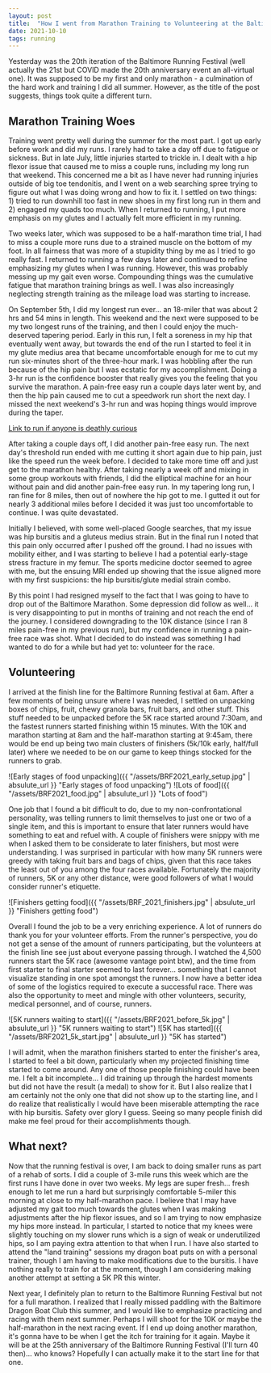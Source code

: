 ```yaml
---
layout: post
title:  "How I went from Marathon Training to Volunteering at the Baltimore Running Festival"
date: 2021-10-10
tags: running
---
```


Yesterday was the 20th iteration of the Baltimore Running Festival (well actually the 21st but COVID made the 20th anniversary event an all\-virtual one). It was supposed to be my first and only marathon \- a culmination of the hard work and training I did all summer. However, as the title of the post suggests, things took quite a different turn.

## Marathon Training Woes

Training went pretty well during the summer for the most part. I got up early before work and did my runs. I rarely had to take a day off due to fatigue or sickness. But in late July, little injuries started to trickle in. I dealt with a hip flexor issue that caused me to miss a couple runs, including my long run that weekend. This concerned me a bit as I have never had running injuries outside of big toe tendonitis, and I went on a web searching spree trying to figure out what I was doing wrong and how to fix it. I settled on two things: 1) tried to run downhill too fast in new shoes in my first long run in them and 2) engaged my quads too much. When I returned to running, I put more emphasis on my glutes and I actually felt more efficient in my running.

Two weeks later, which was supposed to be a half\-marathon time trial, I had to miss a couple more runs due to a strained muscle on the bottom of my foot. In all fairness that was more of a stupidity thing by me as I tried to go really fast. I returned to running a few days later and continued to refine emphasizing my glutes when I was running. However, this was probably messing up my gait even worse. Compounding things was the cumulative fatigue that marathon training brings as well.  I was also increasingly neglecting strength training as the mileage load was starting to increase.

On September 5th, I did my longest run ever... an 18\-miler that was about 2 hrs and 54 mins in length. This weekend and the next were supposed to be my two longest runs of the training, and then I could enjoy the much\-deserved tapering period. Early in this run, I felt a soreness in my hip that eventually went away, but towards the end of the run I started to feel it in my glute medius area that became uncomfortable enough for me to cut my run six\-minutes short of the three\-hour mark. I was hobbling after the run because of the hip pain but I was ecstatic for my accomplishment. Doing a 3\-hr run is the confidence booster that really gives you the feeling that you survive the marathon. A pain\-free easy run a couple days later went by, and then the hip pain caused me to cut a speedwork run short the next day. I missed the next weekend's 3\-hr run and was hoping things would improve during the taper.

[Link to run if anyone is deathly curious](https://www.stryd.com/powercenter/runs/5088661947318272)

After taking a couple days off, I did another pain\-free easy run. The next day's threshold run ended with me cutting it short again due to hip pain, just like the speed run the week before. I decided to take more time off and just get to the marathon healthy. After taking nearly a week off and mixing in some group workouts with friends, I did the elliptical machine for an hour without pain and did another pain\-free easy run. In my tapering long run, I ran fine for 8 miles, then out of nowhere the hip got to me. I gutted it out for nearly 3 additional miles before I decided it was just too uncomfortable to continue. I was quite devastated.

Initially I believed, with some well\-placed Google searches, that my issue was hip bursitis and a gluteus medius strain. But in the final run I noted that this pain only occurred after I pushed off the ground. I had no issues with mobility either, and I was starting to believe I had a potential early\-stage stress fracture in my femur. The sports medicine doctor seemed to agree with me, but the ensuing MRI ended up showing that the issue aligned more with my first suspicions: the hip bursitis/glute medial strain combo.

By this point I had resigned myself to the fact that I was going to have to drop out of the Baltimore Marathon. Some depression did follow as well... it is very disappointing to put in months of training and not reach the end of the journey. I considered downgrading to the 10K distance (since I ran 8 miles pain\-free in my previous run), but my confidence in running a pain\-free race was shot. What I decided to do instead was something I had wanted to do for a while but had yet to: volunteer for the race.

## Volunteering

I arrived at the finish line for the Baltimore Running festival at 6am. After a few moments of being unsure where I was needed, I settled on unpacking boxes of chips, fruit, chewy granola bars, fruit bars, and other stuff. This stuff needed to be unpacked before the 5K race started around 7:30am, and the fastest runners started finishing within 15 minutes. With the 10K and marathon starting at 8am and the half\-marathon starting at 9:45am, there would be end up being two main clusters of finishers (5k/10k early, half/full later) where we needed to be on our game to keep things stocked for the runners to grab.

![Early stages of food unpacking]({{ "/assets/BRF2021_early_setup.jpg" | absulute_url }} "Early stages of food unpacking")
![Lots of food]({{ "/assets/BRF2021_food.jpg" | absulute_url }} "Lots of food")

One job that I found a bit difficult to do, due to my non\-confrontational personality, was telling runners to limit themselves to just one or two of a single item, and this is important to ensure that later runners would have something to eat and refuel with. A couple of finishers were snippy with me when I asked them to be considerate to later finishers, but most were understanding. I was surprised in particular with how many 5K runners were greedy with taking fruit bars and bags of chips, given that this race takes the least out of you among the four races available. Fortunately the majority of runners, 5K or any other distance, were good followers of what I would consider runner's etiquette.

![Finishers getting food]({{ "/assets/BRF_2021_finishers.jpg" | absulute_url }} "Finishers getting food")

Overall I found the job to be a very enriching experience. A lot of runners do thank you for your volunteer efforts. From the runner's perspective, you do not get a sense of the amount of runners participating, but the volunteers at the finish line see just about everyone passing through. I watched the 4,500 runners start the 5K race (awesome vantage point btw), and the time from first starter to final starter seemed to last forever... something that I cannot visualize standing in one spot amongst the runners. I now have a better idea of some of the logistics required to execute a successful race. There was also the opportunity to meet and mingle with other volunteers, security, medical personnel, and of course, runners.

![5K runners waiting to start]({{ "/assets/BRF2021_before_5k.jpg" | absulute_url }} "5K runners waiting to start")
![5K has started]({{ "/assets/BRF2021_5k_start.jpg" | absulute_url }} "5K has started")

I will admit, when the marathon finishers started to enter the finisher's area, I started to feel a bit down, particularly when my projected finishing time started to come around. Any one of those people finishing could have been me. I felt a bit incomplete... I did training up through the hardest moments but did not have the result (a medal) to show for it. But I also realize that I am certainly not the only one that did not show up to the starting line, and I do realize that realistically I would have been miserable attempting the race with hip bursitis. Safety over glory I guess. Seeing so many people finish did make me feel proud for their accomplishments though.

## What next?

Now that the running festival is over, I am back to doing smaller runs as part of a rehab of sorts. I did a couple of 3\-mile runs this week which are the first runs I have done in over two weeks. My legs are super fresh... fresh enough to let me run a hard but surprisingly comfortable 5\-miler this morning at close to my half\-marathon pace. I believe that I may have adjusted my gait too much towards the glutes when I was making adjustments after the hip flexor issues, and so I am trying to now emphasize my hips more instead. In particular, I started to notice that my knees were slightly touching on my slower runs which is a sign of weak or underutilized hips, so I am paying extra attention to that when I run. I have also started to attend the "land training" sessions my dragon boat puts on with a personal trainer, though I am having to make modifications due to the bursitis. I have nothing really to train for at the moment, though I am considering making another attempt at setting a 5K PR this winter.

Next year, I definitely plan to return to the Baltimore Running Festival but not for a full marathon. I realized that I really missed paddling with the Baltimore Dragon Boat Club this summer, and I would like to emphasize practicing and racing with them next summer. Perhaps I will shoot for the 10K or maybe the half\-marathon in the next racing event. If I end up doing another marathon, it's gonna have to be when I get the itch for training for it again. Maybe it will be at the 25th anniversary of the Baltimore Running Festival (I'll turn 40 then)... who knows? Hopefully I can actually make it to the start line for that one.